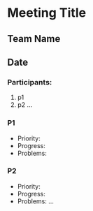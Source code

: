 # Meeting Title
## Team Name
## Date
### Participants:
1. p1
2. p2
...

### P1
- Priority:
- Progress:
- Problems:

### P2
- Priority:
- Progress:
- Problems:
...
